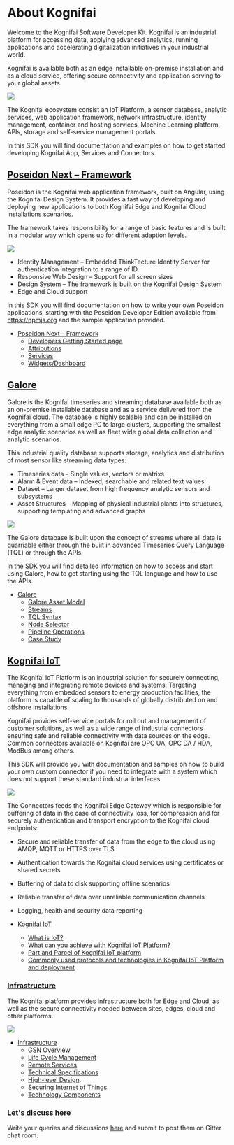 

# About Kognifai                                                                            

Welcome to the Kognifai Software Developer Kit. Kognifai is an industrial platform for accessing data, applying advanced analytics, running applications and accelerating digitalization initiatives in your industrial world.

Kognifai is available both as an edge installable on-premise installation and as a cloud service, offering secure connectivity and application serving to your global assets.

![](https://github.com/kognifai/Kognifai/blob/master/.attachments/Kognifai.png)
 
The Kognifai ecosystem consist an IoT Platform, a sensor database, analytic services, web application framework, network infrastructure, identity management, container and hosting services, Machine Learning platform, APIs, storage and self-service management portals.

In this SDK you will find documentation and examples on how to get started developing Kognifai App, Services and Connectors.


## [Poseidon Next – Framework](https://github.com/kognifai/PoseidonNext-Framework/blob/master/README.md)

Poseidon is the Kognifai web application framework, built on Angular, using the Kognifai Design System. It provides a fast way of developing and deploying new applications to both Kognifai Edge and Kognifai Cloud installations scenarios.

The framework takes responsibility for a range of basic features and is built in a modular way which opens up for different adaption levels.

![](https://github.com/kognifai/Kognifai/blob/master/.attachments/Posedion.jpg)
 
* Identity Management – Embedded ThinkTecture Identity Server for authentication integration to a range of ID
*	Responsive Web Design – Support for all screen sizes
*	Design System – The framework is built on the Kognifai Design System
*	Edge and Cloud support

In this SDK you will find documentation on how to write your own Poseidon applications, starting with the Poseidon Developer Edition available from https://npmjs.org and the sample application provided.

-  [Poseidon Next – Framework](https://github.com/kognifai/PoseidonNext-Framework/blob/master/README.md) 
    - [Developers Getting Started page](https://github.com/kognifai/PoseidonNext-Framework/blob/master/Developers-Getting-Started.md)
    - [Attributions](https://github.com/kognifai/PoseidonNext-Framework/blob/master/KognifaiPoseidonNext-Attribution.pdf)
    - [Services](https://github.com/kognifai/PoseidonNext-Framework/blob/master/Services.md)
    - [Widgets/Dashboard](https://github.com/kognifai/PoseidonNext-Framework/blob/master/SDK-documentation/Dashboards/Creating-a-widget.md)
   
 ## [Galore](https://github.com/kognifai/Galore/blob/master/README.md)
 
Galore is the Kognifai timeseries and streaming database available both as an on-premise installable database and as a service delivered from the Kognifai cloud. The database is highly scalable and can be installed on everything from a small edge PC to large clusters, supporting the smallest edge analytic scenarios as well as fleet wide global data collection and analytic scenarios.

This industrial quality database supports storage, analytics and distribution of most sensor like streaming data types:

*	Timeseries data – Single values, vectors or matrixs
*	Alarm & Event data – Indexed, searchable and related text values
*	Dataset – Larger dataset from high frequency analytic sensors and subsystems
*	Asset Structures – Mapping of physical industrial plants into structures, supporting templating and advanced graphs

 ![](https://github.com/kognifai/Kognifai/blob/master/.attachments/Posedion_Graph.jpg)

The Galore database is built upon the concept of streams where all data is quarriable either through the built in advanced Timeseries Query Language (TQL) or through the APIs.

In the SDK you will find detailed information on how to access and start using Galore, how to get starting using the TQL language and how to use the APIs.
 -  [Galore](https://github.com/kognifai/Galore/blob/master/README.md)
      - [Galore Asset Model](https://github.com/kognifai/Galore/blob/master/SDK-documentation/TQL.md)
      - [Streams](https://github.com/kognifai/Galore/blob/master/SDK-documentation/streams.md)
      - [TQL Syntax](https://github.com/kognifai/Galore/blob/master/SDK-documentation/TQL%20Syntax.md)
      - [Node Selector](https://github.com/kognifai/Galore/blob/master/SDK-documentation/Node%20Selector.md) 
      - [Pipeline Operations](https://github.com/kognifai/Galore/blob/master/SDK-documentation/Pipeline%20Operations.md)
      - [Case Study](https://github.com/kognifai/Galore/blob/master/SDK-documentation/casestudy.md)

## [Kognifai IoT](https://github.com/kognifai/IoT)
The Kognifai IoT Platform is an industrial solution for securely connecting, managing and integrating remote devices and systems. Targeting everything from embedded sensors to energy production facilities, the platform is capable of scaling to thousands of globally distributed on and offshore installations.

Kognifai provides self-service portals for roll out and management of customer solutions, as well as a wide range of industrial connectors ensuring safe and reliable connectivity with data sources on the edge. Common connectors available on Kognifai are OPC UA, OPC DA / HDA, ModBus among others.

This SDK will provide you with documentation and samples on how to build your own custom connector if you need to integrate with a system which does not support these standard industrial interfaces.

 ![](https://github.com/kognifai/Kognifai/blob/master/.attachments/IoT.png)

The Connectors feeds the Kognifai Edge Gateway which is responsible for buffering of data in the case of connectivity loss, for compression and for securely authentication and transport encryption to the Kognifai cloud endpoints:

-	Secure and reliable transfer of data from the edge to the cloud using AMQP, MQTT or HTTPS over TLS
-	Authentication towards the Kognifai cloud services using certificates or shared secrets
-	Buffering of data to disk supporting offline scenarios
-	Reliable transfer of data over unreliable communication channels
-	Logging, health and security data reporting

 -  [Kognifai IoT](https://github.com/kognifai/IoT)
      - [What is IoT?](https://github.com/kognifai/IoT_Documentation/wiki#what-is-iot-)
      - [What can you achieve with Kognifai IoT Platform?](https://github.com/kognifai/IoT_Documentation/wiki#what-can-you-achieve-with-kognifai-iot-platform?)
      - [Part and Parcel of Kognifai IoT platform](https://github.com/kognifai/IoT_Documentation/wiki#what-can-you-achieve-with-kognifai-iot-platform) 
      - [Commonly used protocols and technologies in Kognifai IoT Platform and deployment](https://github.com/kognifai/IoT/blob/master/SDK%20Documentation/protocols%20and%20technologies.md)
 
### [Infrastructure](https://github.com/kognifai/Infrastructure/blob/master/README.md#infrastructure_documentation)

The Kognifai platform provides infrastructure both for Edge and Cloud, as well as the secure connectivity needed between sites, edges, cloud and other platforms.

![](https://github.com/kognifai/Kognifai/blob/master/.attachments/Infrastructure.jpg)
- [Infrastructure](https://github.com/kognifai/Infrastructure/blob/master/README.md#infrastructure_documentation)
    - [GSN Overview](https://github.com/kognifai/Infrastructure/edit/master/README.md)
    * [Life Cycle Management](https://github.com/kognifai/Infrastructure/blob/master/SDK-documentation/GSN%20Overview.md)
    * [Remote Services](https://github.com/kognifai/Infrastructure/blob/master/SDK-documentation/GSN%20Overview.md)
    * [Technical Specifications](https://github.com/kognifai/Infrastructure/blob/master/SDK-documentation/GSN%20Overview.md)
    - [High-level Design](https://github.com/kognifai/Infrastructure/blob/master/SDK-documentation/High-level%20Design.md).
    - [Securing Internet of Things](https://github.com/kognifai/Infrastructure/blob/master/SDK-documentation/Securing%20Internet%20of%20Things.md).
     * [Technology Components](https://github.com/kognifai/Infrastructure/blob/master/SDK-documentation/GSN%20Overview.md)
     
 ### [Let's discuss here](https://github.com/kognifai/Kognifai/issues) 
 Write your queries and discussions [here](https://github.com/kognifai/Kognifai/issues) and submit to post them on Gitter chat room.

